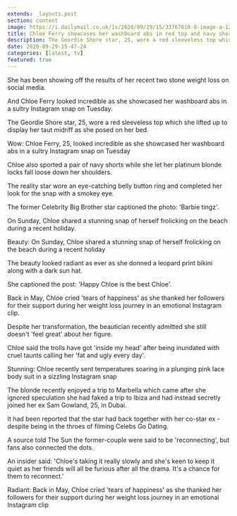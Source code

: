 ```yaml
---
extends: _layouts.post
section: content
image: https://i.dailymail.co.uk/1s/2020/09/29/15/33767810-0-image-a-124_1601389693476.jpg 
title: Chloe Ferry showcases her washboard abs in red top and navy shorts 
description: The Geordie Shore star, 25, wore a red sleeveless top which she lifted up to display her taut midriff as she posed on her bed. 
date: 2020-09-29-15-47-24 
categories: [latest, tv] 
featured: true 
--- 
```

She has been showing off the results of her recent two stone weight loss on social media.

And Chloe Ferry looked incredible as she showcased her washboard abs in a sultry Instagram snap on Tuesday.

The Geordie Shore star, 25, wore a red sleeveless top which she lifted up to display her taut midriff as she posed on her bed.

Wow: Chloe Ferry, 25, looked incredible as she showcased her washboard abs in a sultry Instagram snap on Tuesday

Chloe also sported a pair of navy shorts while she let her platinum blonde locks fall loose down her shoulders.

The reality star wore an eye-catching belly button ring and completed her look for the snap with a smokey eye.

The former Celebrity Big Brother star captioned the photo: 'Barbie tingz'. 

On Sunday, Chloe shared a stunning snap of herself frolicking on the beach during a recent holiday.

Beauty: On Sunday, Chloe shared a stunning snap of herself frolicking on the beach during a recent holiday

The beauty looked radiant as ever as she donned a leopard print bikini along with a dark sun hat. 

She captioned the post: 'Happy Chloe is the best Chloe'.   

Back in May, Chloe cried 'tears of happiness' as she thanked her followers for their support during her weight loss journey in an emotional Instagram clip.

Despite her transformation, the beautician recently admitted she still doesn't 'feel great' about her figure.

Chloe said the trolls have got 'inside my head' after being inundated with cruel taunts calling her 'fat and ugly every day'.

Stunning: Chloe recently sent temperatures soaring in a plunging pink lace body suit in a sizzling Instagram snap

The blonde recently enjoyed a trip to Marbella which came after she ignored speculation she had faked a trip to Ibiza and had instead secretly joined her ex Sam Gowland, 25, in Dubai.  

It had been reported that the star had back together with her co-star ex - despite being in the throes of filming Celebs Go Dating. 

A source told The Sun the former-couple were said to be 'reconnecting', but fans also connected the dots.

An insider said: 'Chloe's taking it really slowly and she's keen to keep it quiet as her friends will all be furious after all the drama. It's a chance for them to reconnect.'

Radiant: Back in May, Chloe cried 'tears of happiness' as she thanked her followers for their support during her weight loss journey in an emotional Instagram clip

